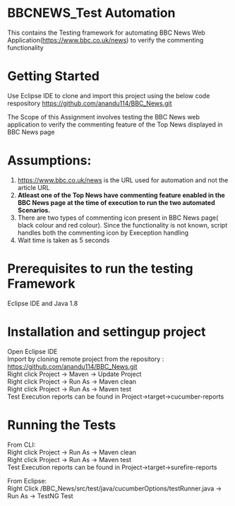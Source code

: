 # BBCNEWS_Test Automation
This contains the Testing framework for automating BBC News Web Application(https://www.bbc.co.uk/news) to verify the commenting functionality
# Getting Started
Use Eclipse IDE to clone and import this project using the below code respository
https://github.com/anandu114/BBC_News.git

The Scope of this Assignment involves testing the BBC News web application to verify the commenting feature of the Top News displayed in BBC News page

# Assumptions:
1. https://www.bbc.co.uk/news is the URL used for automation and not the article URL
2. **Atleast one of the Top News have commenting feature enabled in the BBC News page at the time of execution to run the two automated Scenarios.**
3. There are two types of commenting icon present in BBC News page( black colour and red colour). Since the functionality is not known, script handles both the commenting icon by Exeception handling
4. Wait time is taken as 5 seconds

# Prerequisites to run the testing Framework
Eclipse IDE and Java 1.8 

# Installation and settingup project
Open Eclipse IDE
<br/>Import by cloning remote project from the repository : https://github.com/anandu114/BBC_News.git
<br/>Right click Project -> Maven -> Update Project
<br/>Right click Project -> Run As -> Maven clean
<br/>Right click Project -> Run As -> Maven test
<br/>Test Execution reports can be found in Project->target->cucumber-reports

# Running the Tests

From CLI:
<br/>Right click Project -> Run As -> Maven clean
<br/>Right click Project -> Run As -> Maven test
<br/>Test Execution reports can be found in Project->target->surefire-reports

From Eclipse:
<br/>Right Click /BBC_News/src/test/java/cucumberOptions/testRunner.java -> Run As -> TestNG Test

